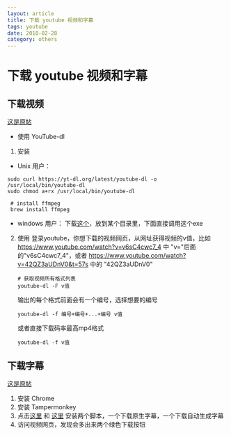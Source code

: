 ```yaml
---
layout: article
title: 下载 youtube 视频和字幕
tags: youtube
date: 2018-02-28
category: others
---
```

# 下载 youtube 视频和字幕

## 下载视频
[这是原帖](https://www.zhihu.com/question/20157513/answer/52271574)  

 * 使用 YouTube-dl

 1. 安装
   * Unix 用户：  

   ``` shell  
   sudo curl https://yt-dl.org/latest/youtube-dl -o /usr/local/bin/youtube-dl
sudo chmod a+rx /usr/local/bin/youtube-dl  

	# install ffmpeg  
	brew install ffmpeg
  ```
   * windows 用户：
   下载[这个](https://yt-dl.org/latest/youtube-dl.exe)，放到某个目录里，下面直接调用这个exe

 2. 使用
 	登录youtube，你想下载的视频网页，从网址获得视频的v值，比如 https://www.youtube.com/watch?v=v6sC4cwc7_4 中 "v="后面的"v6sC4cwc7_4"，或者 https://www.youtube.com/watch?v=42QZ3aUDnV0&t=57s 中的 "42QZ3aUDnV0"

	 ```shell
	 # 获取视频所有格式列表
	 youtube-dl -F v值
	 ```

	 输出的每个格式前面会有一个编号，选择想要的编号
	 ```shell
	 youtube-dl -f 编号+编号+...+编号 v值
	 ```

	 或者直接下载码率最高mp4格式
	 ```shell
	 youtube-dl -f v值
	 ```


## 下载字幕
[这是原帖](https://www.zhihu.com/question/19647719)

1. 安装 Chrome
2. 安装 Tampermonkey
3. 点击[这里](https://greasyfork.org/zh-CN/scripts/5368-youtube-subtitle-downloader-v2) 和 [这里](https://greasyfork.org/zh-CN/scripts/5367-youtube-auto-subtitle-downloader) 安装两个脚本，一个下载原生字幕，一个下载自动生成字幕
4. 访问视频网页，发现会多出来两个绿色下载按钮
